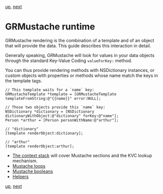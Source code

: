 [up](../../../../GRMustache), [next](runtime/context_stack.md)

GRMustache runtime
==================

GRMustache rendering is the combination of a template and of an object that will provide the data. This guide describes this interaction in detail.

Generally speaking, GRMustache will look for values in your data objects through the standard Key-Value Coding `valueForKey:` method.

You can thus provide rendering methods with NSDictionary instances, or custom objects with properties or methods whose name match the keys in the template tags.

    // This template waits for a `name` key:
    GRMustacheTemplate *template = [GRMustacheTemplate templateFromString:@"{{name}}" error:NULL];
    
    // Those two objects provide this `name` key:
    NSDictionary *dictionary = [NSDictionary dictionaryWithObject:@"dictionary" forKey:@"name"];
    Person *arthur = [Person personWithName:@"arthur"];
    
    // "dictionary"
    [template renderObject:dictionary];
    
    // "arthur"
    [template renderObject:arthur];

- [The context stack](runtime/context_stack.md) will cover Mustache sections and the KVC lookup mechanism.
- [Mustache loops](runtime/loops.md)
- [Mustache booleans](runtime/booleans.md)
- [Helpers](runtime/helpers.md)

[up](../../../../GRMustache), [next](runtime/context_stack.md)

